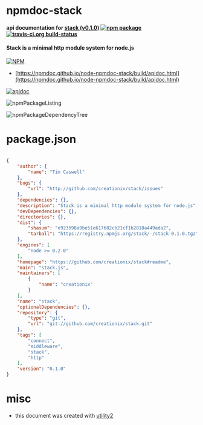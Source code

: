 # npmdoc-stack

#### api documentation for  [stack (v0.1.0)](https://github.com/creationix/stack#readme)  [![npm package](https://img.shields.io/npm/v/npmdoc-stack.svg?style=flat-square)](https://www.npmjs.org/package/npmdoc-stack) [![travis-ci.org build-status](https://api.travis-ci.org/npmdoc/node-npmdoc-stack.svg)](https://travis-ci.org/npmdoc/node-npmdoc-stack)

#### Stack is a minimal http module system for node.js

[![NPM](https://nodei.co/npm/stack.png?downloads=true&downloadRank=true&stars=true)](https://www.npmjs.com/package/stack)

- [https://npmdoc.github.io/node-npmdoc-stack/build/apidoc.html](https://npmdoc.github.io/node-npmdoc-stack/build/apidoc.html)

[![apidoc](https://npmdoc.github.io/node-npmdoc-stack/build/screenCapture.buildCi.browser.%252Ftmp%252Fbuild%252Fapidoc.html.png)](https://npmdoc.github.io/node-npmdoc-stack/build/apidoc.html)

![npmPackageListing](https://npmdoc.github.io/node-npmdoc-stack/build/screenCapture.npmPackageListing.svg)

![npmPackageDependencyTree](https://npmdoc.github.io/node-npmdoc-stack/build/screenCapture.npmPackageDependencyTree.svg)



# package.json

```json

{
    "author": {
        "name": "Tim Caswell"
    },
    "bugs": {
        "url": "http://github.com/creationix/stack/issues"
    },
    "dependencies": {},
    "description": "Stack is a minimal http module system for node.js",
    "devDependencies": {},
    "directories": {},
    "dist": {
        "shasum": "e923598a9be51e617682cb21cf1b2818a449ada2",
        "tarball": "https://registry.npmjs.org/stack/-/stack-0.1.0.tgz"
    },
    "engines": [
        "node >= 0.2.0"
    ],
    "homepage": "https://github.com/creationix/stack#readme",
    "main": "stack.js",
    "maintainers": [
        {
            "name": "creationix"
        }
    ],
    "name": "stack",
    "optionalDependencies": {},
    "repository": {
        "type": "git",
        "url": "git://github.com/creationix/stack.git"
    },
    "tags": [
        "connect",
        "middleware",
        "stack",
        "http"
    ],
    "version": "0.1.0"
}
```



# misc
- this document was created with [utility2](https://github.com/kaizhu256/node-utility2)
